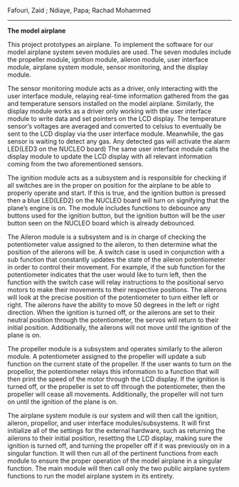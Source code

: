 Fafouri, Zaid ; Ndiaye, Papa; Rachad Mohammed

---

**The model airplane**

This project prototypes an airplane. To implement the software for our model airplane system seven modules are used. The seven modules include the propeller module, ignition module, aileron module, user interface module, airplane system module, sensor monitoring, and the display module.

The sensor monitoring module acts as a driver, only interacting with the user interface module, relaying real-time information gathered from the gas and temperature sensors installed on the model airplane. Similarly, the display module works as a driver only working with the user interface module to write data and set pointers on the LCD display. The temperature sensor’s voltages are averaged and converted to celsius to eventually be sent to the LCD display via the user interface module. Meanwhile, the gas sensor is waiting to detect any gas. Any detected gas will activate the alarm LED(LED3 on the NUCLEO board) The same user interface module calls the display module to update the LCD display with all relevant information coming from the two aforementioned sensors. 

The ignition module acts as a subsystem and is responsible for checking if all switches are in the proper on position for the airplane to be able to properly operate and start. If this is true, and the ignition button is pressed then a blue LED(LED2) on the NUCLEO board will turn on signifying that the plane’s engine is on. The module includes functions to debounce any buttons used for the ignition button, but the ignition button will be the user button seen on the NUCLEO board which is already debounced. 

The Aileron module is a subsystem and is in charge of checking the potentiometer value assigned to the aileron, to then determine what the position of the ailerons will be. A switch case is used in conjunction with a sub function that constantly updates the state of the aileron potentiometer in order to control their movement. For example, if the sub function for the potentiometer indicates that the user would like to turn left, then the function with the switch case will relay instructions to the positional servo motors to make their movements to their respective positions. The ailerons will look at the precise position of the potentiometer to turn either left or right. The ailerons have the ability to move 50 degrees in the left or right direction. When the ignition is turned off, or the ailerons are set to their neutral position through the potentiometer, the servos will return to their initial position. Additionally, the ailerons will not move until the ignition of the plane is on. 

The propeller module is a subsystem and operates similarly to the aileron module. A potentiometer assigned to the propeller will update a sub function on the current state of the propeller. If the user wants to turn on the propellor, the potentiometer relays this information to a function that will then print the speed of the motor through the LCD display. If the ignition is turned off, or the propeller is set to off through the potentiometer, then the propeller will cease all movements. Additionally, the propeller will not turn on until the ignition of the plane is on. 

The airplane system module is our system and will then call the ignition, aileron, propellor, and user interface modules/subsystems. It will first initialize all of the settings for the external hardware, such as returning the ailerons to their initial position, resetting the LCD display, making sure the ignition is turned off, and turning the propeller off if it was previously on in a singular function. It will then run all of the pertinent functions from each module to ensure the proper operation of the model airplane in a singular function. The main module will then call only the two public airplane system functions to run the model airplane system in its entirety.
